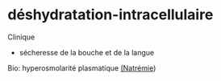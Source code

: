 # déshydratation-intracellulaire



Clinique 

- sécheresse de la bouche et de la langue 

Bio: hyperosmolarité plasmatique [(Natrémie](#natrc3a9mienorgmd)) 

